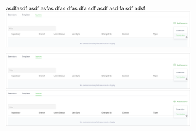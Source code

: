 asdfasdf
asdf
asfas
dfas
dfas
dfa
sdf
asdf
asd
fa
sdf
adsf
<img src="add_template_source_6.png" width="800"/>

![test](https://github.com/RjSH1/resources_test/blob/master/add_template_source_6.png)
![test](add_template_source_6.png)
